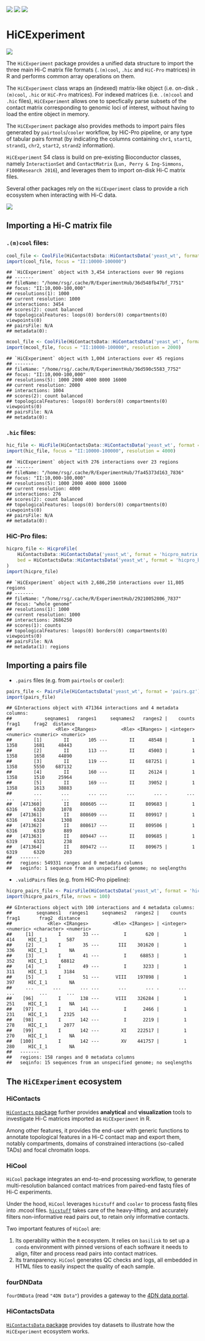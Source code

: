 [![](https://img.shields.io/badge/release%20version-0.99.7-orange.svg)](https://www.bioconductor.org/packages/HiCExperiment)
[![](https://img.shields.io/badge/lifecycle-maturing-blue.svg)](https://www.tidyverse.org/lifecycle/#maturing)
[![](https://img.shields.io/badge/license-MIT-green.svg)](https://opensource.org/licenses/MIT)

# HiCExperiment

![](https://raw.githubusercontent.com/js2264/HiCExperiment/master/man/figures/HiCExperiment_data-structure.png)

The `HiCExperiment` package provides a unified data structure to import the 
three main Hi-C matrix file formats (`.(m)cool`, `.hic` and `HiC-Pro` matrices) 
in R and performs common array operations on them. 

The `HiCExperiment` class wraps an (indexed) matrix-like object 
(i.e. on-disk `.(m)cool`, `.hic` or `HiC-Pro` matrices). 
For indexed matrices (i.e. `.(m)cool` and `.hic` files), `HiCExperiment` allows 
one to specfically parse subsets of the contact matrix corresponding to genomic 
loci of interest, without having to load the entire object in memory.

The `HiCExperiment` package also provides methods to import pairs files generated 
by `pairtools`/`cooler` workflow, by HiC-Pro pipeline, or any type of tabular 
pairs format (by indicating the columns containing 
`chr1`, `start1`, `strand1`, `chr2`, `start2`, `strand2` information). 

`HiCExperiment` S4 class is build on pre-existing Bioconductor classes, 
namely `InteractionSet` and `ContactMatrix` 
(`Lun, Perry & Ing-Simmons, F1000Research 2016`), and leverages them to 
import on-disk Hi-C matrix files.

Several other packages rely on the `HiCExperiment` class to provide a rich 
ecosystem when interacting with Hi-C data. 

![](https://raw.githubusercontent.com/js2264/HiCExperiment/master/man/figures/HiCExperiment_ecosystem.png)

## Importing a Hi-C matrix file

### `.(m)cool` files: 

```r
cool_file <- CoolFile(HiContactsData::HiContactsData('yeast_wt', format = 'cool'))
import(cool_file, focus = "II:10000-100000")
```

```
## `HiCExperiment` object with 3,454 interactions over 90 regions
## -------
## fileName: "/home/rsg/.cache/R/ExperimentHub/36d548fb47bf_7751"
## focus: "II:10,000-100,000"
## resolutions(1): 1000
## current resolution: 1000
## interactions: 3454
## scores(2): count balanced
## topologicalFeatures: loops(0) borders(0) compartments(0) viewpoints(0)
## pairsFile: N/A
## metadata(0):
```

```r
mcool_file <- CoolFile(HiContactsData::HiContactsData('yeast_wt', format = 'mcool'))
import(mcool_file, focus = "II:10000-100000", resolution = 2000)
```

```
## `HiCExperiment` object with 1,004 interactions over 45 regions
## -------
## fileName: "/home/rsg/.cache/R/ExperimentHub/36d590c5583_7752"
## focus: "II:10,000-100,000"
## resolutions(5): 1000 2000 4000 8000 16000
## current resolution: 2000
## interactions: 1004
## scores(2): count balanced
## topologicalFeatures: loops(0) borders(0) compartments(0) viewpoints(0)
## pairsFile: N/A
## metadata(0):
```

### `.hic` files: 

```r
hic_file <- HicFile(HiContactsData::HiContactsData('yeast_wt', format = 'hic'))
import(hic_file, focus = "II:10000-100000", resolution = 4000)
```

```
## `HiCExperiment` object with 276 interactions over 23 regions
## -------
## fileName: "/home/rsg/.cache/R/ExperimentHub/7fa45373d163_7836"
## focus: "II:10,000-100,000"
## resolutions(5): 1000 2000 4000 8000 16000
## current resolution: 4000
## interactions: 276
## scores(2): count balanced
## topologicalFeatures: loops(0) borders(0) compartments(0) viewpoints(0)
## pairsFile: N/A
## metadata(0):
```

### HiC-Pro files: 

```r
hicpro_file <- HicproFile(
    HiContactsData::HiContactsData('yeast_wt', format = 'hicpro_matrix'), 
    bed = HiContactsData::HiContactsData('yeast_wt', format = 'hicpro_bed')
)
import(hicpro_file)
```

```
## `HiCExperiment` object with 2,686,250 interactions over 11,805 regions
## -------
## fileName: "/home/rsg/.cache/R/ExperimentHub/29210052806_7837"
## focus: "whole genome"
## resolutions(1): 1000
## current resolution: 1000
## interactions: 2686250
## scores(1): counts
## topologicalFeatures: loops(0) borders(0) compartments(0) viewpoints(0)
## pairsFile: N/A
## metadata(1): regions
```

## Importing a pairs file

- `.pairs` files (e.g. from `pairtools` or `cooler`):

```r
pairs_file <- PairsFile(HiContactsData('yeast_wt', format = 'pairs.gz'))
import(pairs_file)
```

```
## GInteractions object with 471364 interactions and 4 metadata columns:
##            seqnames1   ranges1     seqnames2   ranges2 |    counts     frag1     frag2  distance
##                <Rle> <IRanges>         <Rle> <IRanges> | <integer> <numeric> <numeric> <numeric>
##        [1]        II       105 ---        II     48548 |         1      1358      1681     48443
##        [2]        II       113 ---        II     45003 |         1      1358      1658     44890
##        [3]        II       119 ---        II    687251 |         1      1358      5550    687132
##        [4]        II       160 ---        II     26124 |         1      1358      1510     25964
##        [5]        II       169 ---        II     39052 |         1      1358      1613     38883
##        ...       ...       ... ...       ...       ... .       ...       ...       ...       ...
##   [471360]        II    808605 ---        II    809683 |         1      6316      6320      1078
##   [471361]        II    808609 ---        II    809917 |         1      6316      6324      1308
##   [471362]        II    808617 ---        II    809506 |         1      6316      6319       889
##   [471363]        II    809447 ---        II    809685 |         1      6319      6321       238
##   [471364]        II    809472 ---        II    809675 |         1      6319      6320       203
##   -------
##   regions: 549331 ranges and 0 metadata columns
##   seqinfo: 1 sequence from an unspecified genome; no seqlengths
```

- `.validPairs` files (e.g. from HiC-Pro pipeline):

```r
hicpro_pairs_file <- PairsFile(HiContactsData('yeast_wt', format = 'hicpro_pairs'))
import(hicpro_pairs_file, nrows = 100)
```

```
## GInteractions object with 100 interactions and 4 metadata columns:
##         seqnames1   ranges1     seqnames2   ranges2 |    counts     frag1       frag2  distance
##             <Rle> <IRanges>         <Rle> <IRanges> | <integer> <numeric> <character> <numeric>
##     [1]         I        33 ---         I       620 |         1       414     HIC_I_1       587
##     [2]         I        35 ---       III    301620 |         1       336     HIC_I_1        NA
##     [3]         I        41 ---         I     68853 |         1       352     HIC_I_1     68812
##     [4]         I        49 ---         I      3233 |         1       311     HIC_I_1      3184
##     [5]         I        51 ---      VIII    197898 |         1       397     HIC_I_1        NA
##     ...       ...       ... ...       ...       ... .       ...       ...         ...       ...
##    [96]         I       138 ---      VIII    326284 |         1       251     HIC_I_1        NA
##    [97]         I       141 ---         I      2466 |         1       231     HIC_I_1      2325
##    [98]         I       142 ---         I      2219 |         1       278     HIC_I_1      2077
##    [99]         I       142 ---        XI    222517 |         1       270     HIC_I_1        NA
##   [100]         I       142 ---        XV    441757 |         1       280     HIC_I_1        NA
##   -------
##   regions: 158 ranges and 0 metadata columns
##   seqinfo: 15 sequences from an unspecified genome; no seqlengths
```

## The `HiCExperiment` ecosystem

### HiContacts 

[`HiContacts` package](http://www.bioconductor.org/packages/release/bioc/html/HiContacts.html) 
further provides **analytical** and **visualization** tools to investigate Hi-C 
matrices imported as `HiCExperiment` in R. 

Among other features, it provides the end-user with generic functions to 
annotate topological features in a Hi-C contact map and export them, notably 
compartments, domains of constrained interactions (so-called TADs) and focal 
chromatin loops.

### HiCool 

`HiCool` package integrates an end-to-end processing workflow, to generate 
multi-resolution balanced contact matrices from paired-end fastq files 
of Hi-C experiments. 

Under the hood, `HiCool` leverages `hicstuff` and `cooler` to process fastq files 
into .mcool files. [`hicstuff`](https://github.com/koszullab/hicstuff) takes 
care of the heavy-lifting, and accurately filters non-informative read pairs out, 
to retain only informative contacts. 

Two important features of `HiCool` are: 

1. Its operability within the `R` ecosystem. It relies on `basilisk` to set 
  up a `conda` environment with pinned versions of each software it needs to 
  align, filter and process read pairs into contact matrices. 
1. Its transparency. `HiCool` generates QC checks and logs, all embedded in 
  HTML files to easily inspect the quality of each sample. 

### fourDNData

`fourDNData` (read `"4DN Data"`) provides a gateway to 
the [4DN data portal](https://data.4dnucleome.org/). 

### HiContactsData

[`HiContactsData` package](http://www.bioconductor.org/packages/release/bioc/html/HiContactsData.html) 
provides toy datasets to illustrate how the `HiCExperiment` ecosystem works.
